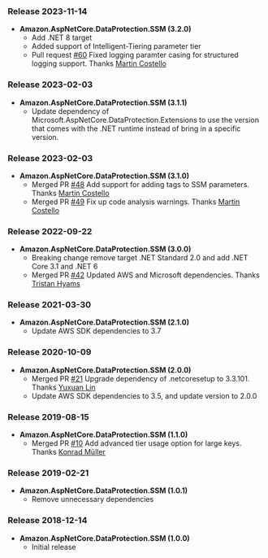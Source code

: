 ### Release 2023-11-14
* **Amazon.AspNetCore.DataProtection.SSM (3.2.0)**
  * Add .NET 8 target
  * Added support of Intelligent-Tiering parameter tier
  * Pull request [#60](https://github.com/aws/aws-ssm-data-protection-provider-for-aspnet/pull/60) Fixed logging paramter casing for structured logging support. Thanks [Martin Costello](https://github.com/martincostello)

### Release 2023-02-03
* **Amazon.AspNetCore.DataProtection.SSM (3.1.1)**
  * Update dependency of Microsoft.AspNetCore.DataProtection.Extensions to use the version that comes with the .NET runtime instead of bring in a specific version.

### Release 2023-02-03
* **Amazon.AspNetCore.DataProtection.SSM (3.1.0)**
	* Merged PR [#48](https://github.com/aws/aws-ssm-data-protection-provider-for-aspnet/pull/48) Add support for adding tags to SSM parameters. Thanks [Martin Costello](https://github.com/martincostello)
	* Merged PR [#49](https://github.com/aws/aws-ssm-data-protection-provider-for-aspnet/pull/49) Fix up code analysis warnings. Thanks [Martin Costello](https://github.com/martincostello)


### Release 2022-09-22
* **Amazon.AspNetCore.DataProtection.SSM (3.0.0)**
    * Breaking change remove target .NET Standard 2.0 and add .NET Core 3.1 and .NET 6
	* Merged PR [#42](https://github.com/aws/aws-ssm-data-protection-provider-for-aspnet/pull/42) Updated AWS and Microsoft dependencies. Thanks [Tristan Hyams](https://github.com/houseofcat)
	
### Release 2021-03-30
* **Amazon.AspNetCore.DataProtection.SSM (2.1.0)**
    * Update AWS SDK dependencies to 3.7

### Release 2020-10-09
* **Amazon.AspNetCore.DataProtection.SSM (2.0.0)**
    * Merged PR [#21](https://github.com/aws/aws-ssm-data-protection-provider-for-aspnet/pull/21) Upgrade dependency of .netcoresetup to 3.3.101. Thanks [Yuxuan Lin](https://github.com/YuxuanLin)
    * Update AWS SDK dependencies to 3.5, and update version to 2.0.0

### Release 2019-08-15
* **Amazon.AspNetCore.DataProtection.SSM (1.1.0)**
    * Merged PR [#10](https://github.com/aws/aws-ssm-data-protection-provider-for-aspnet/pull/10) Add advanced tier usage option for large keys. Thanks [Konrad Müller](https://github.com/krdmllr)

### Release 2019-02-21
* **Amazon.AspNetCore.DataProtection.SSM (1.0.1)**
  * Remove unnecessary dependencies

### Release 2018-12-14
* **Amazon.AspNetCore.DataProtection.SSM (1.0.0)**
  * Initial release
